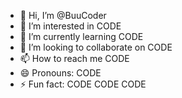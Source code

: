 - 👋 Hi, I’m @BuuCoder
- 👀 I’m interested in CODE
- 🌱 I’m currently learning CODE
- 💞️ I’m looking to collaborate on CODE
- 📫 How to reach me CODE
- 😄 Pronouns: CODE
- ⚡ Fun fact: CODE CODE CODE

<!---
BuuCoder/BuuCoder is a ✨ special ✨ repository because its `README.md` (this file) appears on your GitHub profile.
You can click the Preview link to take a look at your changes.
--->
